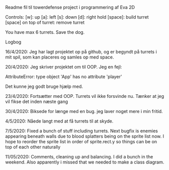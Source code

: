 Readme fil til towerdefense project i programmering af Eva 2D

Controls:
[w]: up
[a]: left
[s]: down
[d]: right
hold [space]: build turret
[space] on top of turret: remove turret

You have max 6 turrets. Save the dog.


Logbog

16/4/2020:
Jeg har lagt projektet op på github, og er begyndt på turrets i mit spil, som kan placeres og samles op med space.

20/4/2020:
Jeg skriver projektet om til OOP. Jeg en fejl:

AttributeError: type object 'App' has no attribute 'player'

Det kunne jeg godt bruge hjælp med.

23/4/2020:
Fortsætter med OOP. Turrets vil ikke forsvinde nu.
Tænker at jeg vil fikse det inden næste gang

30/4/2020:
Biksede for længe med en bug. jeg laver noget mere i min fritid.

4/5/2020:
Nåede langt med at få turrets til at skyde.

7/5/2020:
Fixed a bunch of stuff including turrets. 
Next bugfix is enemies appearing beneath walls due to blood splatters being on the sprite list now. 
I hope to reorder the sprite list in order of sprite.rect.y so things can be on top of each other naturally

11/05/2020:
Comments, cleaning up and balancing. I did a bunch in the weekend. Also apparently i missed that we needed to make a class diagram.